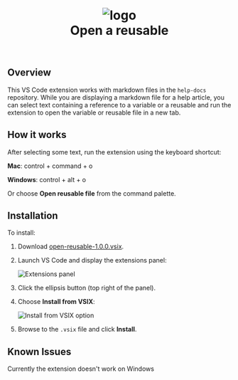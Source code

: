 <h1 align="center">
  <br>
  <img src="https://raw.githubusercontent.com/hubwriter/open-reusables/master/images/open-reusable-icon.png" alt="logo">
  <br>
  Open a reusable
  <br>
</h1>
<br>

## Overview

This VS Code extension works with markdown files in the `help-docs` repository. While you are displaying a markdown file for a help article, you can select text containing a reference to a variable or a reusable and run the extension to open the variable or reusable file in a new tab. 

## How it works

After selecting some text, run the extension using the keyboard shortcut:

**Mac**: control + command + o

**Windows**: control + alt + o

Or choose **Open reusable file** from the command palette.

## Installation

To install:

1. Download [open-reusable-1.0.0.vsix](https://raw.githubusercontent.com/hubwriter/open-reusables/master/open-reusable-1.0.0.vsix).

1. Launch VS Code and display the extensions panel:

   ![Extensions panel](https://raw.githubusercontent.com/hubwriter/open-reusables/master/images/extension-installation2.png)

1. Click the ellipsis button (top right of the panel).

1. Choose **Install from VSIX**:

   ![Install from VSIX option](https://raw.githubusercontent.com/hubwriter/open-reusables/master/images/extension-installation2.png)

1. Browse to the `.vsix` file and click **Install**.

## Known Issues

Currently the extension doesn't work on Windows

